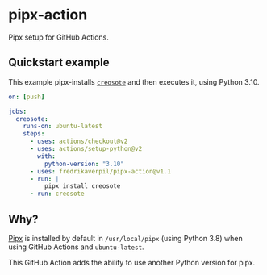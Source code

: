 # pipx-action

Pipx setup for GitHub Actions.

## Quickstart example

This example pipx-installs [`creosote`](https://github.com/fredrikaverpil/creosote) and
then executes it, using Python 3.10.

```yaml
on: [push]

jobs:
  creosote:
    runs-on: ubuntu-latest
    steps:
      - uses: actions/checkout@v2
      - uses: actions/setup-python@v2
        with:
          python-version: "3.10"
      - uses: fredrikaverpil/pipx-action@v1.1
      - run: |
          pipx install creosote
      - run: creosote
```

## Why?

[Pipx](https://github.com/pypa/pipx) is installed by default in `/usr/local/pipx`
(using Python 3.8) when using GitHub Actions and `ubuntu-latest`.

This GitHub Action adds the ability to use another Python version for pipx.
